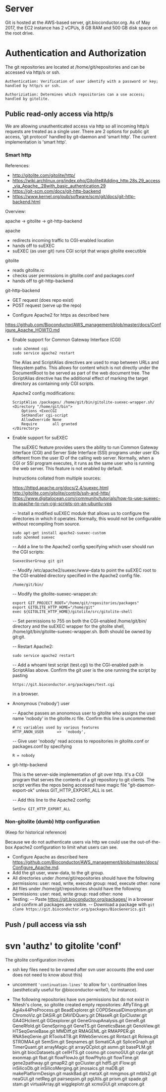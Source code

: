 # Server

Git is hosted at the AWS-based server, git.bioconductor.org. As of May 2017,
the EC2 instance has 2 vCPUs, 8 GB RAM and 500 GB disk space on the root drive.

# Authentication and Authorization

The git repositories are located at /home/git/repositories and can be accessed
via http/s or ssh.

    Authentication: Verification of user identify with a password or key; handled by http/s or ssh.
                
    Authoriziation: Determines which repositories can a use access; handled by gitolite. 

## Public read-only access via http/s

We are allowing unauthenticated access via http so all incoming http/s requests 
are treated as a single user. There are 2 options for public git access, 'git protocol' 
handled by git-daemon and 'smart http'. The current implementation is 'smart http'.

### Smart http

References:

- http://gitolite.com/gitolite/http/
- https://wiki.archlinux.org/index.php/Gitolite#Adding_http.28s.29_access_via_Apache_.28with_basic_authentication.29
- https://git-scm.com/docs/git-http-backend
- https://www.kernel.org/pub/software/scm/git/docs/git-http-backend.html

Overview:

apache -> gitolite -> git-http-backend

apache
- redirects incoming traffic to CGI-enabled location
- hands off to suEXEC
- suEXEC (as user git) runs CGI script that wraps gitolite executible

gitolite
- reads gitolite.rc
- checks user permissions in gitolite.conf and packages.conf
- hands off to git-http-backend

git-http-backend
- GET request (does repo exist)
- POST request (serve up the repo)

* Configure Apache2 for https as described here 

https://github.com/Bioconductor/AWS_management/blob/master/docs/Configure_Apache_HOWTO.md

* Enable support for Common Gateway Interface (CGI)

    ````
    sudo a2enmod cgi
    sudo service apache2 restart
    ````
    
    The Alias and ScriptAlias directives are used to map between URLs and
filesystem paths. This allows for content which is not directly under the
DocumentRoot to be served as part of the web document tree.  The ScriptAlias
directive has the additional effect of marking the target directory as
containing only CGI scripts.

    Apache2 config modifications:

    ````
    ScriptAlias /packages/ /home/git/bin/gitolite-suexec-wrapper.sh/
    <Directory "/home/git/bin">
        Options +ExecCGI
        SetHandler cgi-script
        AllowOverride None
        Require       all granted
    </Directory>
    ````
    
 * Enable support for suEXEC 

    The suEXEC feature provides users the ability to run Common Gateway Interface
  (CGI) and Server Side Interface (SSI) programs under user IDs different from
  the user ID of the calling web server. Normally, when a CGI or SSI program
  executes, it runs as the same user who is running the web server. This
  feature is not enabled by default.

    Instructions collated from multiple sources: 
  
    https://httpd.apache.org/docs/2.4/suexec.html
    http://gitolite.com/gitolite/contrib/ssh-and-http/
    https://www.digitalocean.com/community/tutorials/how-to-use-suexec-in-apache-to-run-cgi-scripts-on-an-ubuntu-vps 

    -- Install a modified suEXEC module that allows us to configure the directories
  in which it operates. Normally, this would not be configurable without
  recompiling from source. 
  
    ```
    sudo apt-get install apache2-suexec-custom
    sudo a2enmod suexec
    ```                      
    
    -- Add a line to the Apache2 config specifying which user should
  run the CGI scripts:
  
    ```
    SuexecUserGroup git git
    ```
    
    -- Modify /etc/apache2/suexec/www-data to point the suEXEC root to the 
  CGI-enabled directory specified in the Apache2 config file.
  
    ```
    /home/git/bin/
    ```
    
    -- Modify the gitolite-suexec-wrapper.sh:
    
    ```
    export GIT_PROJECT_ROOT="/home/git/repositories/packages"
    export GITOLITE_HTTP_HOME="/home/git"
    exec ${GITOLITE_HTTP_HOME}/gitolite/src/gitolite-shell
    ```
    
    -- Set permissions to 755 on both the CGI-enabled /home/git/bin/ directory
  and the suEXEC wrapper for the gitolite shell,
  /home/git/bin/gitolite-suexec-wrapper.sh. Both should be owned by git:git. 

    -- Restart Apache2:
    
    ```
    sudo service apache2 restart
    ```
    
    -- Add a whoami test script (test.cgi) to the CGI-enabled path in 
  ScriptAlias above. Confirm the git user is the one running 
  the script by pasting
  
    ```
    https://git.bioconductor.org/packages/test.cgi
    ```
    
    in a browser.

* Anonymous ('nobody') user

    -- Apache passes an anonomous user to gitolite who assigns the user name
  'nobody' in the gitolite.rc file. Confirm this line is uncommented:
  
    ```
    # rc variables used by various features
    HTTP_ANON_USER      =>  'nobody',
    ```
    
    -- Give user 'nobody' read access to repositories in gitolite.conf or 
  packages.conf by specifying
  
    ```
    R = nobody
    ```
    
* git-http-backend

  This is the server-side implementation of git over http. It's a CGI program 
that serves the contents of a git repository to git clients. The script verifies 
the repos being accessed have magic file "git-daemon-export-ok" unless 
GIT_HTTP_EXPORT_ALL is set.

    -- Add this line to the Apache2 config:
    
    ```
    SetEnv GIT_HTTP_EXPORT_ALL
    ```
    
### Non-gitolite (dumb) http configuration

(Keep for historical reference)

Because we do not authenticate users via http we could use the
out-of-the-box Apache2 configuration to limit what users can see.

- Configure Apache as described here https://github.com/Bioconductor/AWS_management/blob/master/docs/Configure_Apache.md.
- Add the git user, www-data, to the git group.
- All directories under /home/git/repositories should have the following permissions: 
  user: read, write, execute 
  group: read, execute 
  other: none 
- All files under /home/git/repositories should have the following permissions: 
  user: read, write 
  group: read 
  other: none 
- Testing: 
  -- Paste https://git.bioconductor.org/packages/ in a browser and confirm all packages are visible. 
  -- Download a package with `git clone https://git.bioconductor.org/packages/BiocGenerics.git`

## Push / pull access via ssh

# svn 'authz' to gitolite 'conf'

The gitolite configuration involves

- ssh key files need to be named after svn user accounts (the end user
  does not need to know about this)

- uncomment `'continuation-lines'` to allow for `\` continuation lines
  (aesthetically useful for @bioconductor-write0, for instance).

- The following repositories have svn permissions but do not exist in
  Nitesh's clone, so gitolite created empty repositories:
  AffyTiling.git Agi4x44PreProcess.git BeadExplorer.git
  COPDSexualDimorphism.git ChromoViz.git DASiR.git DAVIDQuery.git
  DNaseR.git EpiCluster.git GA4GHclient.git GGexplorer.git
  GeneGroupAnalysis.git GeneR.git GeneRfold.git GeneSpring.git
  GeneTS.git GeneticsBase.git GenoView.git HTSeqGenieBase.git
  MMDiff.git RMAGEML.git RMAPPER.git RNASeqGenie.git RTools4TB.git
  RWebServices.git Rintact.git Rolexa.git STROMA4.git SemSim.git
  Seqnames.git SomatiCA.git SpliceGraph.git TimerQuant.git
  arrayMagic.git arrayQCplot.git asmn.git basePLM.git bim.git
  biocDatasets.git cellHTS.git cosmo.git cosmoGUI.git cydar.git
  exonmap.git fbat.git flowFlowJo.git flowPhyto.git flowTime.git
  gene2pathway.git gmapR2.git goCluster.git hdf5.git iFlow.git
  inSilicoDb.git inSilicoMerging.git jmosaics.git maDB.git
  makePlatformDesign.git maskBad.git metaX.git mmgmos.git mtbls2.git
  neaGUI.git netReg.git pairseqsim.git pgUtils.git prism.git spade.git
  stam.git virtualArray.git wiggleplotr.git xcmsGUI.git xmapcore.git

